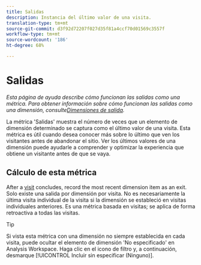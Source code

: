 ```yaml
---
title: Salidas
description: Instancia del último valor de una visita.
translation-type: tm+mt
source-git-commit: d3f92d72207f027d35f81a4ccf70d01569c3557f
workflow-type: tm+mt
source-wordcount: '186'
ht-degree: 68%

---
```



# Salidas

*Esta página de ayuda describe cómo funcionan las salidas como una métrica. Para obtener información sobre cómo funcionan las salidas como una dimensión, consulte[Dimensiones de salida](../dimensions/exit-dimensions.md).*

La métrica &#39;Salidas&#39; muestra el número de veces que un elemento de dimensión determinado se captura como el último valor de una visita. Esta métrica es útil cuando desea conocer más sobre lo último que ven los visitantes antes de abandonar el sitio. Ver los últimos valores de una dimensión puede ayudarle a comprender y optimizar la experiencia que obtiene un visitante antes de que se vaya.

## Cálculo de esta métrica

After a [visit](visits.md) concludes, record the most recent dimension item as an exit. Solo existe una salida por dimensión por visita. No es necesariamente la última visita individual de la visita si la dimensión se estableció en visitas individuales anteriores. Es una métrica basada en visitas; se aplica de forma retroactiva a todas las visitas.

>[!TIP]
>
>Si vista esta métrica con una dimensión no siempre establecida en cada visita, puede ocultar el elemento de dimensión &#39;No especificado&#39; en Analysis Workspace. Haga clic en el icono de filtro y, a continuación, desmarque [!UICONTROL Incluir sin especificar (Ninguno)].
